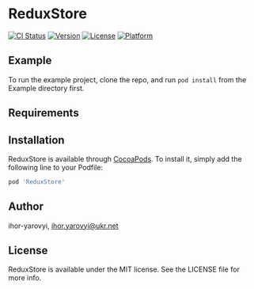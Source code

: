 # ReduxStore

[![CI Status](https://img.shields.io/travis/ihor-yarovyi/ReduxStore.svg?style=flat)](https://travis-ci.org/ihor-yarovyi/ReduxStore)
[![Version](https://img.shields.io/cocoapods/v/ReduxStore.svg?style=flat)](https://cocoapods.org/pods/ReduxStore)
[![License](https://img.shields.io/cocoapods/l/ReduxStore.svg?style=flat)](https://cocoapods.org/pods/ReduxStore)
[![Platform](https://img.shields.io/cocoapods/p/ReduxStore.svg?style=flat)](https://cocoapods.org/pods/ReduxStore)

## Example

To run the example project, clone the repo, and run `pod install` from the Example directory first.

## Requirements

## Installation

ReduxStore is available through [CocoaPods](https://cocoapods.org). To install
it, simply add the following line to your Podfile:

```ruby
pod 'ReduxStore'
```

## Author

ihor-yarovyi, ihor.yarovyi@ukr.net

## License

ReduxStore is available under the MIT license. See the LICENSE file for more info.
